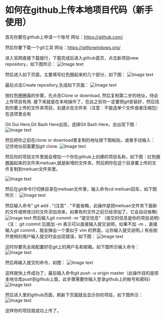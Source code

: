 # 如何在github上传本地项目代码（新手使用）
首先你要在github上申请一个账号
网址：https://github.com/

然后你要下载一个git工具
网址：https://gitforwindows.org/

进入官网直接下载就行，下载完成后进入github首页，点击新项目new repository，如下图所示：
![Image text](https://github.com/15234477664/github-upload/blob/master/img/1.png)

然后进入如下页面，主要填写红色圈起来的几个部分，如下图：
![Image text](https://github.com/15234477664/github-upload/blob/master/img/2.png)

最后点击Create repository,生成如下页面：
![Image text](https://github.com/15234477664/github-upload/blob/master/img/3.png)

按红色圈圈画的步骤，先点击Clone or download, 然后复制第二步的地址，待会上传项目有用.
接下来就是在本地操作了，在此之前你一定要把git安装好，然后找到你要上传的文件夹项目，右键点击文件夹（注意：不能选单个文件或者压缩包）在选项里会有

Git Gui Here,Git Bash Here出现，选择Git Bash Here，会出现下图：
![Image text](https://github.com/15234477664/github-upload/blob/master/img/4.png)

然后把你之前在clone or download里复制的地址按下图粘贴，或者手动输入：
记住地址前面要加git clone.
![Image text](https://github.com/15234477664/github-upload/blob/master/img/5.png)


然后你的项目文件里就会增加一个你在github上创建的项目名称，如下图：红色圈圈画起来的文件夹meituan,就是新增的文件夹，然后把你在这个目录要上传的文件复制到meituan文件夹里。

![Image text](https://github.com/15234477664/github-upload/blob/master/img/6.png)

然后在git命令行切换目录在meituan文件里，输入命令cd meituan回车，如下图所示：
![Image text](https://github.com/15234477664/github-upload/blob/master/img/7.png)

然后输入命令" git add . "(注意" . "不能省略，此操作是把meituan文件夹下面新的文件或修改过的文件添加进来，如果有的文件之前已经添加了，它会自动省略)
![Image text](https://github.com/15234477664/github-upload/blob/master/img/8.png)
然后输入git commit  -m  "提交信息" （提交的信息是你的项目说明）（注： git commit 后面加 -m 表示可以直接输入提交说明，如果不加 -m ，直接输入git commit，就会弹出一个类似于 vim 的界面，让你输入提交说明。)
有些刚开使用的用户输入提交时会出现错误，如下图：
![Image text](https://github.com/15234477664/github-upload/blob/master/img/9.png)

这时你要先全局配置好在git上的用户名和邮箱，如下图所示输入命令：
![Image text](https://github.com/15234477664/github-upload/blob/master/img/10.png)

然后再输入提交的命令，如图：
![Image text](https://github.com/15234477664/github-upload/blob/master/img/11.png)

这样就快上传成功了，最后输入命令git push -u origin master（此操作目的是把本地仓库push到github上面，此步骤需要你输入登录github上的帐号和密码）
![Image text](https://github.com/15234477664/github-upload/blob/master/img/12.png)

然后进入里的github页面，刷新下页面就会显示你的项目，如下图所示：
![Image text](https://github.com/15234477664/github-upload/blob/master/img/13.png)

这样你的项目就成功上传了。
